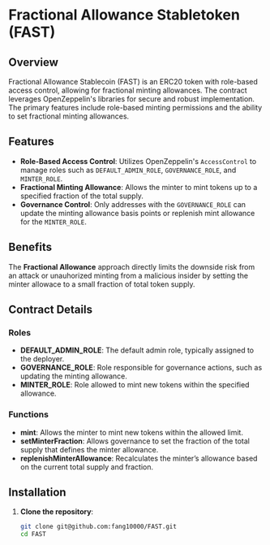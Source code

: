 # Fractional Allowance Stabletoken (FAST)

## Overview

Fractional Allowance Stablecoin (FAST) is an ERC20 token with role-based access control, allowing for fractional minting allowances. The contract leverages OpenZeppelin's libraries for secure and robust implementation. The primary features include role-based minting permissions and the ability to set fractional minting allowances.

## Features

- **Role-Based Access Control**: Utilizes OpenZeppelin's `AccessControl` to manage roles such as `DEFAULT_ADMIN_ROLE`, `GOVERNANCE_ROLE`, and `MINTER_ROLE`.
- **Fractional Minting Allowance**: Allows the minter to mint tokens up to a specified fraction of the total supply.
- **Governance Control**: Only addresses with the `GOVERNANCE_ROLE` can update the minting allowance basis points or replenish mint allowance for the `MINTER_ROLE`.

## Benefits
The **Fractional Allowance** approach directly limits the downside risk from an attack or unauhorized minting from a malicious insider by setting the minter allowace to a small fraction of total token supply. 

## Contract Details

### Roles

- **DEFAULT_ADMIN_ROLE**: The default admin role, typically assigned to the deployer.
- **GOVERNANCE_ROLE**: Role responsible for governance actions, such as updating the minting allowance.
- **MINTER_ROLE**: Role allowed to mint new tokens within the specified allowance.

### Functions

- **mint**: Allows the minter to mint new tokens within the allowed limit.
- **setMinterFraction**: Allows governance to set the fraction of the total supply that defines the minter allowance.
- **replenishMinterAllowance**: Recalculates the minter’s allowance based on the current total supply and fraction.

## Installation

1. **Clone the repository**:
   ```sh
   git clone git@github.com:fang10000/FAST.git
   cd FAST